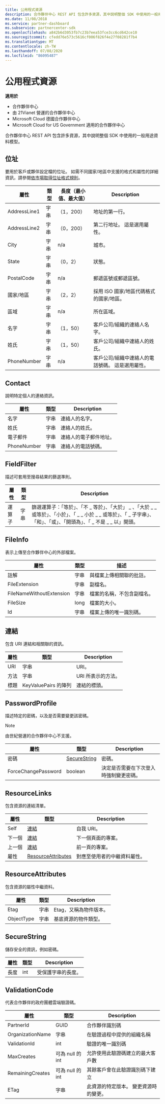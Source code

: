 ```yaml
---
title: 公用程式資源
description: 合作夥伴中心 REST API 包含許多資源，其中說明整個 SDK 中使用的一般用途資料模型。
ms.date: 11/08/2018
ms.service: partner-dashboard
ms.subservice: partnercenter-sdk
ms.openlocfilehash: a842b6d3053fb7c23b7eea53fce3cc6cd642ce10
ms.sourcegitcommit: cfedd76e573c5616cf006f826f4e27f08281f7b4
ms.translationtype: MT
ms.contentlocale: zh-TW
ms.lasthandoff: 07/08/2020
ms.locfileid: "86095487"
---
```

# <a name="utility-resources"></a>公用程式資源

**適用於**

- 合作夥伴中心
- 由 21Vianet 營運的合作夥伴中心
- Microsoft Cloud 德國合作夥伴中心
- Microsoft Cloud for US Government 適用的合作夥伴中心

合作夥伴中心 REST API 包含許多資源，其中說明整個 SDK 中使用的一般用途資料模型。

## <a name="address"></a>位址

要用於客戶或夥伴設定檔的位址。 如需不同國家/地區中支援的格式和屬性的詳細資訊，請參閱[依市場取得位址格式規則](get-market-specific-validation-data.md)。

| 屬性     | 類型   | 長度（最小值、最大值） | Description                                                                                      |
|--------------|--------|-------------------|--------------------------------------------------------------------------------------------------|
| AddressLine1 | 字串 | （1，200）          | 地址的第一行。                                                                   |
| AddressLine2 | 字串 | （0，200）          | 第二行地址。 這是選用屬性。                                       |
| City         | 字串 | n/a               | 城市。                                                                                        |
| State        | 字串 | （0，2）            | 狀態。                                                                                       |
| PostalCode   | 字串 | n/a               | 郵遞區號或郵遞區號。                                                                     |
| 國家/地區      | 字串 | （2，2）            | 採用 ISO 國家/地區代碼格式的國家/地區。                                                   |
| 區域       | 字串 | n/a               | 所在區域。                                                                                      |
| 名字    | 字串 | （1，50）           | 客戶公司/組織的連絡人名字。                              |
| 姓氏     | 字串 | （1，50）           | 客戶公司/組織中連絡人的姓氏。                               |
| PhoneNumber  | 字串 | n/a               | 客戶公司/組織中連絡人的電話號碼。 這是選用屬性。 |

## <a name="contact"></a>Contact

說明特定個人的連絡資訊。

| 屬性    | 類型   | Description                  |
|-------------|--------|------------------------------|
| 名字   | 字串 | 連絡人的名字。    |
| 姓氏    | 字串 | 連絡人的姓氏。     |
| 電子郵件       | 字串 | 連絡人的電子郵件地址。 |
| PhoneNumber | 字串 | 連絡人的電話號碼。  |

## <a name="fieldfilter"></a>FieldFilter

描述可套用至搜尋結果的篩選準則。

| 屬性 | 類型   | Description                                                                                                                                                                                        |
|----------|--------|----------------------------------------------------------------------------------------------------------------------------------------------------------------------------------------------------|
| 運算子 | 字串 | 篩選運算子：「等於」、「不 \_ 等於」、「大於」 \_ 、「大於 \_ \_ 或等於」、「小於」、「 \_ \_ 小於 \_ \_ 或等於」、「 \_ 子字串」、「和」、「或」、「開頭為」、「 \_ 不是 \_ \_ 以」開頭。 |

## <a name="fileinfo"></a>FileInfo

表示上傳至合作夥伴中心的外部檔案。

| 屬性                 | 類型   | 描述                                   |
|--------------------------|--------|-----------------------------------------------|
| 註解                  | 字串 | 與檔案上傳相關聯的批註。    |
| FileExtension            | 字串 | 副檔名。                           |
| FileNameWithoutExtension | 字串 | 檔案的名稱，不包含副檔名。 |
| FileSize                 | long   | 檔案的大小。                         |
| Id                       | 字串 | 檔案上傳的唯一識別碼。            |

## <a name="link"></a>連結

包含 URI 連結和相關聯的資訊。

| 屬性 | 類型                   | Description                        |
|----------|------------------------|------------------------------------|
| URI      | 字串                 | URI。                           |
| 方法   | 字串                 | URI 所表示的方法。 |
| 標題  | KeyValuePairs 的陣列 | 連結的標頭。          |

## <a name="passwordprofile"></a>PasswordProfile

描述特定的密碼，以及是否需要變更該密碼。

>[!NOTE]
>由世紀營運的合作夥伴中心不支援。

| 屬性            | 類型                          | Description                                                            |
|---------------------|-------------------------------|------------------------------------------------------------------------|
| 密碼            | [SecureString](#securestring) | 密碼。                                                          |
| ForceChangePassword | boolean                       | 決定是否需要在下次登入時強制變更密碼。 |

## <a name="resourcelinks"></a>ResourceLinks

包含資源的連結清單。

| 屬性   | 類型                                      | Description                                        |
|------------|-------------------------------------------|----------------------------------------------------|
| Self       | [連結](#link)                             | 自我 URI。                                      |
| 下一個       | [連結](#link)                             | 下一個頁面的專案。                            |
| 上一個   | [連結](#link)                             | 前一頁的專案。                        |
| 屬性 | [ResourceAttributes](#resourceattributes) | 對應至使用者的中繼資料屬性。 |

## <a name="resourceattributes"></a>ResourceAttributes

包含資源的屬性中繼資料。

| 屬性   | 類型   | Description                                 |
|------------|--------|---------------------------------------------|
| Etag       | 字串 | Etag，又稱為物件版本。 |
| ObjectType | 字串 | 基底資源的物件類型。    |

## <a name="securestring"></a>SecureString

儲存安全的資訊，例如密碼。

| 屬性 | 類型 | Description                       |
|----------|------|-----------------------------------|
| 長度   | int  | 受保護字串的長度。 |

## <a name="validationcode"></a>ValidationCode

代表合作夥伴的政府團體雲端驗證碼。

| 屬性         | 類型         | Description                                                              |
|------------------|--------------|--------------------------------------------------------------------------|
| PartnerId        | GUID         | 合作夥伴識別碼                                                       |
| OrganizationName | 字串       | 在驗證過程中提供的組織名稱             |
| ValidationId     | int          | 驗證的唯一識別碼                                       |
| MaxCreates       | 可為 null 的 int | 允許使用此驗證碼建立的最大客戶數    |
| RemainingCreates | 可為 null 的 int | 其餘客戶會在此驗證識別碼下建立                      |
| ETag             | 字串       | 此資源的特定版本。 變更資源時的變更。 |
